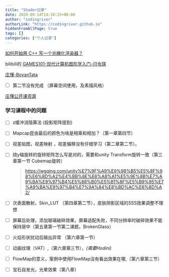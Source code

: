 ```yaml
---
title: "Shader记录"
date: 2020-09-14T14:10:25+08:00
author: "codingriver"
authorLink: "https://codingriver.github.io"
hiddenFromAllPage: true
tags: []
categories: ["个人记录"]
---
```


<!--more-->

[如何开始用 C++ 写一个光栅化渲染器？](https://www.zhihu.com/question/24786878/answer/1483055155)

bilibili的 [GAMES101-现代计算机图形学入门-闫令琪](https://www.bilibili.com/video/BV1X7411F744?from=search&seid=13728008737010812958)

[庄懂-BoyanTata](https://space.bilibili.com/6373917) 
- [ ]    第二节没有完成 （屏幕空间使用，及素描风格）


[庄懂公开课资源](https://github.com/BoyanTata/AP01)

### 学习课程中的问题

- [ ] z缓冲消隐算法 (投影矩阵提到)


- [ ] Mapcap昆虫最后的颜色为啥是相乘和相加？（第一章第四节）

- [ ] 视差贴图，视差映射 ，视差偏移没有仔细学习（第二章第二节）。
- [ ]  绕y轴旋转的旋转矩阵怎么写是对的，需要和unity Transform旋转一致（第三章第一节 Cubemap旋转）
    ><https://wgqing.com/unity%E7%9F%A9%E9%98%B5%E5%8F%98%E6%8D%A2%E4%BB%8E%E6%A8%A1%E5%9E%8B%E7%A9%BA%E9%97%B4%E5%88%B0%E5%B1%8F%E5%B9%95%E7%A9%BA%E9%97%B4%E7%9A%84%E8%BD%AC%E6%8D%A2/>

- [ ] 次表面散射，Skin_LUT （第四章第二节），皮肤阴影区域的SSS效果调整不理想
- [ ] 屏幕后处理，添加玻璃破碎效果，屏幕适配失败，不同分辨率时破碎效果不能保持居中（第五章第一节第二课题，BrokenGlass）
- [ ] 火焰形状扰动后输出异常 （第六章第一节）
- [ ] 动画纹理（VAT）,（第六章第三节），*(需要Hodini)*
- [ ] FlowMap的意义，案例中使用FlowMap没有看出效果在哪,（第六章第三节）
- [ ] 宝石自发光，光晕效果（第八章）
